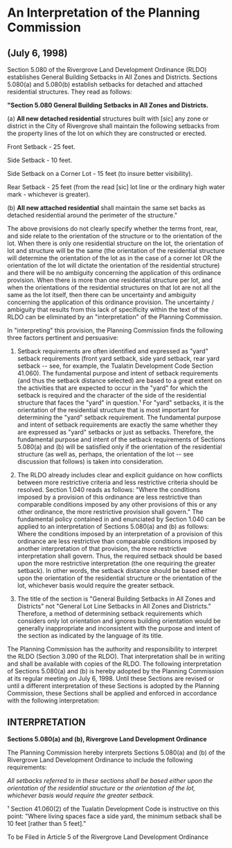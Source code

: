 # An Interpretation of the Planning Commission

## (July 6, 1998)

Section 5.080 of the Rivergrove Land Development Ordinance (RLDO) establishes General Building Setbacks in All Zones and Districts. Sections 5.080(a) and 5.080(b) establish setbacks for detached and attached residential structures. They read as follows:

**"Section 5.080 General Building Setbacks in All Zones and Districts.**

(a) **All new detached residential** structures built with [sic] any zone or district in the City of Rivergrove shall maintain the following setbacks from the property lines of the lot on which they are constructed or erected.

Front Setback - 25 feet.

Side Setback - 10 feet.

Side Setback on a Corner Lot - 15 feet (to insure better visibility).

Rear Setback - 25 feet (from the read [sic] lot line or the ordinary high water mark - whichever is greater).

(b) **All new attached residential** shall maintain the same set backs as detached residential around the perimeter of the structure."

The above provisions do not clearly specify whether the terms front, rear, and side relate to the orientation of the structure or to the orientation of the lot. When there is only one residential structure on the lot, the orientation of lot and structure will be the same (the orientation of the residential structure will determine the orientation of the lot as in the case of a corner lot OR the orientation of the lot will dictate the orientation of the residential structure) and there will be no ambiguity concerning the application of this ordinance provision. When there is more than one residential structure per lot, and when the orientations of the residential structures on that lot are not all the same as the lot itself, then there can be uncertainty and ambiguity concerning the application of this ordinance provision. The uncertainty / ambiguity that results from this lack of specificity within the text of the RLDO can be eliminated by an "interpretation" of the Planning Commission.

In "interpreting" this provision, the Planning Commission finds the following three factors pertinent and persuasive:

1. Setback requirements are often identified and expressed as "yard" setback requirements (front yard setback, side yard setback, rear yard setback -- see, for example, the Tualatin Development Code Section 41.060). The fundamental purpose and intent of setback requirements (and thus the setback distance selected) are based to a great extent on the activities that are expected to occur in the "yard" for which the setback is required and the character of the side of the residential structure that faces the "yard" in question.¹ For "yard" setbacks, it is the orientation of the residential structure that is most important for determining the "yard" setback requirement. The fundamental purpose and intent of setback requirements are exactly the same whether they are expressed as "yard" setbacks or just as setbacks. Therefore, the fundamental purpose and intent of the setback requirements of Sections 5.080(a) and (b) will be satisfied only if the orientation of the residential structure (as well as, perhaps, the orientation of the lot -- see discussion that follows) is taken into consideration.

2. The RLDO already includes clear and explicit guidance on how conflicts between more restrictive criteria and less restrictive criteria should be resolved. Section 1.040 reads as follows: "Where the conditions imposed by a provision of this ordinance are less restrictive than comparable conditions imposed by any other provisions of this or any other ordinance, the more restrictive provision shall govern." The fundamental policy contained in and enunciated by Section 1.040 can be applied to an interpretation of Sections 5.080(a) and (b) as follows: Where the conditions imposed by an interpretation of a provision of this ordinance are less restrictive than comparable conditions imposed by another interpretation of that provision, the more restrictive interpretation shall govern. Thus, the required setback should be based upon the more restrictive interpretation (the one requiring the greater setback). In other words, the setback distance should be based either upon the orientation of the residential structure or the orientation of the lot, whichever basis would require the greater setback.

3. The title of the section is "General Building Setbacks in All Zones and Districts" not "General Lot Line Setbacks in All Zones and Districts." Therefore, a method of determining setback requirements which considers only lot orientation and ignores building orientation would be generally inappropriate and inconsistent with the purpose and intent of the section as indicated by the language of its title.

The Planning Commission has the authority and responsibility to interpret the RLDO (Section 3.090 of the RLDO). That interpretation shall be in writing and shall be available with copies of the RLDO. The following interpretation of Sections 5.080(a) and (b) is hereby adopted by the Planning Commission at its regular meeting on July 6, 1998. Until these Sections are revised or until a different interpretation of these Sections is adopted by the Planning Commission, these Sections shall be applied and enforced in accordance with the following interpretation:

## INTERPRETATION

**Sections 5.080(a) and (b), Rivergrove Land Development Ordinance**

The Planning Commission hereby interprets Sections 5.080(a) and (b) of the Rivergrove Land Development Ordinance to include the following requirements:

_All setbacks referred to in these sections shall be based either upon the orientation of the residential structure or the orientation of the lot, whichever basis would require the greater setback._

¹ Section 41.060(2) of the Tualatin Development Code is instructive on this point: "Where living spaces face a side yard, the minimum setback shall be 10 feet [rather than 5 feet]."

To be Filed in Article 5 of the Rivergrove Land Development Ordinance
